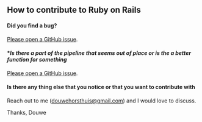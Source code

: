 ## How to contribute to Ruby on Rails

#### **Did you find a bug?**
[Please open a GitHub issue](https://github.com/DouweHorsthuis/EEG_to_ERP_pipeline_stats_R/issues). 

#### **Is there a part of the pipeline that seems out of place or is the a better function for something*
[Please open a GitHub issue](https://github.com/DouweHorsthuis/EEG_to_ERP_pipeline_stats_R/issues). 

#### **Is there any thing else that you notice or that you want to contribute with**
Reach out to me (douwehorsthuis@gmail.com) and I would love to discuss. 

Thanks,
Douwe
